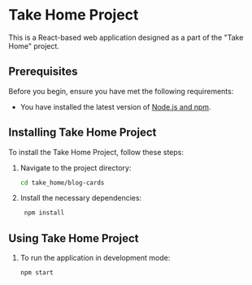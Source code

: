 # Take Home Project

This is a React-based web application designed as a part of the "Take Home" project.

## Prerequisites

Before you begin, ensure you have met the following requirements:
* You have installed the latest version of [Node.js and npm](https://nodejs.org/).

## Installing Take Home Project

To install the Take Home Project, follow these steps:

1.  Navigate to the project directory:
    ```bash
    cd take_home/blog-cards

2. Install the necessary dependencies:
     ```bash 
      npm install

## Using Take Home Project

1. To run the application in development mode:
    ```bash
    npm start

